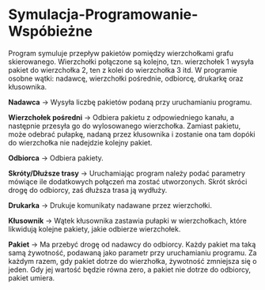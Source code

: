 # Symulacja-Programowanie-Wspóbieżne
Program symuluje przepływ pakietów pomiędzy wierzchołkami grafu skierowanego. Wierzchołki połączone są kolejno, tzn. wierzchołek 1 wysyła pakiet do wierzchołka 2, ten z kolei do wierzchołka 3 itd. W programie osobne wątki: nadawcę, wierzchołki pośrednie, odbiorcę, drukarkę oraz kłusownika.


**Nadawca** -> Wysyła liczbę pakietów podaną przy uruchamianiu programu.

**Wierzchołek pośredni** -> Odbiera pakietu z odpowiedniego kanału, a następnie przesyła go do wylosowanego wierzchołka. Zamiast pakietu, może odebrać pułapkę, nadaną przez kłusownika   i zostanie ona tam dopóki do wierzchołka nie nadejdzie kolejny pakiet.<br />

**Odbiorca** -> Odbiera pakiety.

**Skróty/Dłuższe trasy** -> Uruchamiając program należy podać parametry mówiące ile dodatkowych połączeń ma zostać utworzonych. Skrót skróci drogę do odbiorcy, zaś dłuższa trasa     ją wydłuży.<br />

**Drukarka** -> Drukuje komunikaty nadawane przez wierzchołki.<br />

**Kłusownik** -> Wątek kłusownika zastawia pułapki w wierzchołkach, które likwidują kolejne pakiety, jakie odbierze wierzchołek.<br />

**Pakiet** -> Ma przebyć drogę od nadawcy do odbiorcy. Każdy pakiet ma taką samą żywotność, podawaną jako parametr przy uruchamianiu programu. Za każdym razem, gdy pakiet dotrze     do wierzhołka, żywotność zmniejsza się o jeden. Gdy jej  wartość będzie równa zero, a pakiet nie dotrze do odbiorcy, pakiet umiera.
